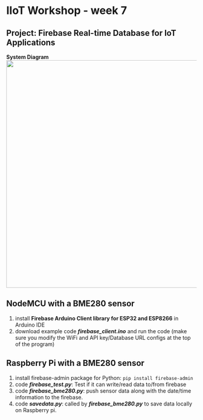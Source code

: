 # IIoT Workshop - week 7 
## Project: Firebase Real-time Database for IoT Applications
**System Diagram**
<img src="https://github.com/JZ2211/IIoT_wk7/assets/100505718/9bf1374d-c225-4f49-b4e3-278b73301d77" width = "600">

## NodeMCU with a BME280 sensor
1. install **Firebase Arduino Client library for ESP32 and ESP8266** in Arduino IDE
2. download example code ***firebase_client.ino*** and run the code (make sure you modify the WiFi and API key/Database URL configs at the top of the program)

## Raspberry Pi with a BME280 sensor
1. install firebase-admin package for Python: ```pip install firebase-admin```
2. code ***firebase_test.py***: Test if it can write/read data to/from firebase
3. code ***firebase_bme280.py***: push sensor data along with the date/time information to the firebase.
4. code ***savedata.py***: called by ***firebase_bme280.py*** to save data locally on Raspberry pi. 



   

